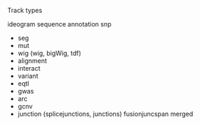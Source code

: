 Track types

ideogram
sequence
annotation
snp
* seg
* mut
* wig  (wig, bigWig, tdf)
* alignment   
* interact
* variant
* eqtl
* gwas
* arc
* gcnv
* junction (splicejunctions, junctions)
fusionjuncspan
merged

